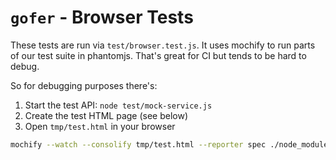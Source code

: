 # `gofer` - Browser Tests

These tests are run via `test/browser.test.js`.
It uses mochify to run parts of our test suite in phantomjs.
That's great for CI but tends to be hard to debug.

So for debugging purposes there's:

1. Start the test API: `node test/mock-service.js`
2. Create the test HTML page (see below)
3. Open `tmp/test.html` in your browser

```bash
mochify --watch --consolify tmp/test.html --reporter spec ./node_modules/promise/polyfill ./node_modules/whatwg-fetch ./test-browser/**/*.test.js
```
